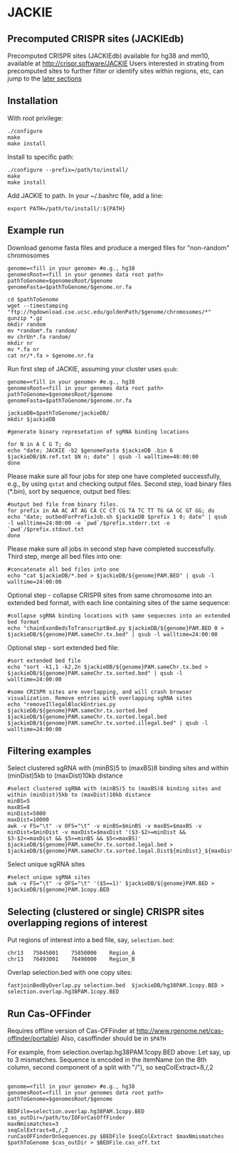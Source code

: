 # JACKIE

## Precomputed CRISPR sites (JACKIEdb)
Precomputed CRISPR sites (JACKIEdb) available for hg38 and mm10, available at http://crispr.software/JACKIE
Users interested in strating from precomputed sites to further filter or identify sites within regions, etc, can jump to the [later sections](README.md#filtering-examples)

## Installation

With root privilege:

```
./configure
make
make install
```

Install to specific path:

```
./configure --prefix=/path/to/install/
make
make install
```

Add JACKIE to path. In your ~/.bashrc file, add a line:
```
export PATH=/path/to/install/:${PATH}
```
## Example run
Download genome fasta files and produce a merged files for "non-random" chromosomes
```
genome=<fill in your genome> #e.g., hg38
genomesRoot=<fill in your genomes data root path> 
pathToGenome=$genomesRoot/$genome
genomeFasta=$pathToGenome/$genome.nr.fa

cd $pathToGenome
wget --timestamping "ftp://hgdownload.cse.ucsc.edu/goldenPath/$genome/chromosomes/*"
gunzip *.gz
mkdir random
mv *random*.fa random/
mv chrUn*.fa random/
mkdir nr
mv *.fa nr
cat nr/*.fa > $genome.nr.fa

```

Run first step of JACKIE, assuming your cluster uses `qsub`:

```
genome=<fill in your genome> #e.g., hg38
genomesRoot=<fill in your genomes data root path> 
pathToGenome=$genomesRoot/$genome
genomeFasta=$pathToGenome/$genome.nr.fa

jackieDB=$pathToGenome/jackieDB/
mkdir $jackieDB

#generate binary represetation of sgRNA binding locations

for N in A C G T; do
echo "date; JACKIE -b2 $genomeFasta $jackieDB .bin 6 $jackieDB/$N.ref.txt $N n; date" | qsub -l walltime=48:00:00
done

```
Please make sure all four jobs for step one have completed successfully, e.g., by using `qstat` and checking output files.
Second step, load binary files (*.bin), sort by sequence, output bed files:
```
#output bed file from binary files.
for prefix in AA AC AT AG CA CC CT CG TA TC TT TG GA GC GT GG; do
echo "date; outbedForPrefixJob.sh $jackieDB $prefix 1 0; date" | qsub -l walltime=24:00:00 -e `pwd`/$prefix.stderr.txt -o `pwd`/$prefix.stdout.txt	
done
```
Please make sure all jobs in second step have completed successfully.
Third step, merge all bed files into one:
```
#concatenate all bed files into one
echo "cat $jackieDB/*.bed > $jackieDB/${genome}PAM.BED" | qsub -l walltime=24:00:00
```

Optional step - collapse CRISPR sites from same chromosome into an extended bed format, with each line containing sites of the same sequence:
```
#collapse sgRNA binding locations with same sequecnes into an extended bed format
echo "chainExonBedsToTranscriptBed.py $jackieDB/${genome}PAM.BED 0 > $jackieDB/${genome}PAM.sameChr.tx.bed" | qsub -l walltime=24:00:00
```
Optional step - sort extended bed file:
```
#sort extended bed file
echo "sort -k1,1 -k2,2n $jackieDB/${genome}PAM.sameChr.tx.bed > $jackieDB/${genome}PAM.sameChr.tx.sorted.bed" | qsub -l walltime=24:00:00

#some CRISPR sites are overlapping, and will crash browser visualization. Remove entries with overlapping sgRNA sites
echo "removeIllegalBlockEntries.py $jackieDB/${genome}PAM.sameChr.tx.sorted.bed $jackieDB/${genome}PAM.sameChr.tx.sorted.legal.bed $jackieDB/${genome}PAM.sameChr.tx.sorted.illegal.bed" | qsub -l walltime=24:00:00
```

## Filtering examples

Select clustered sgRNA with (minBS)5 to (maxBS)8 binding sites and within (minDist)5kb to (maxDist)10kb distance
```
#select clustered sgRNA with (minBS)5 to (maxBS)8 binding sites and within (minDist)5kb to (maxDist)10kb distance
minBS=5
maxBS=8
minDist=5000
maxDist=10000
awk -v FS="\t" -v OFS="\t" -v minBS=$minBS -v maxBS=$maxBS -v minDist=$minDist -v maxDist=$maxDist '($3-$2>=minDist && $3-$2<=maxDist && $5>=minBS && $5<=maxBS)' $jackieDB/${genome}PAM.sameChr.tx.sorted.legal.bed > $jackieDB/${genome}PAM.sameChr.tx.sorted.legal.Dist${minDist}_${maxDist}.BS${minBS}_${maxBS}.bed
```
Select unique sgRNA sites
```
#select unique sgRNA sites
awk -v FS="\t" -v OFS="\t" '($5==1)' $jackieDB/${genome}PAM.BED > $jackieDB/${genome}PAM.1copy.BED
```

## Selecting (clustered or single) CRISPR sites overlapping regions of interest
Put regions of interest into a bed file, say,  `selection.bed`:
```
chr13	75845001	75850000	Region_A
chr13	76493001	76498000	Region_B
```
Overlap selection.bed with one copy sites:
```
fastjoinBedByOverlap.py selection.bed  $jackieDB/hg38PAM.1copy.BED > selection.overlap.hg38PAM.1copy.BED
```
## Run Cas-OFFinder 
Requires offline version of Cas-OFFinder at http://www.rgenome.net/cas-offinder/portable)
Also, casoffinder should be in `$PATH`

For example, from selection.overlap.hg38PAM.1copy.BED above:
Let say, up to 3 mismatches. Sequence is encoded in the itemName (on the 8th column, second component of a split with "/"), so seqColExtract=8,/,2
```

genome=<fill in your genome> #e.g., hg38
genomesRoot=<fill in your genomes data root path> 
pathToGenome=$genomesRoot/$genome

BEDFile=selection.overlap.hg38PAM.1copy.BED
cas_outDir=/path/to/IOForCasOffFinder
maxNmismatches=3
seqColExtract=8,/,2
runCasOFFinderOnSequences.py $BEDFile $seqColExtract $maxNmismatches $pathToGenome $cas_outDir > $BEDFile.cas_off.txt
```

<!--


#run CasOffFinder (requires offline version of Cas-OFFinder at http://www.rgenome.net/cas-offinder/portable)
#export PATH=/usr/bin/:${PATH}
#export PATH=~/Dropbox/unixEnv/scripts:${PATH}
runCasOFFinderOnSequences.py <file> 8,/,2 3 ~/Dropbox/unixEnv/genomes/hg38/ casOffinder_outputDir > ???

#runCasOFFinderOnSequences.py newSelectionLoop.overlap.hg38PAM.sameChr.tx.sorted.legal.1copy.GC40to60.no5T.noLowercase.2.bed 17 3 ~/Dropbox/unixEnv/genomes/hg38/ newSelectionLoop.overlap.hg38PAM_off > newSelectionLoop.overlap.hg38PAM.sameChr.tx.sorted.legal.1copy.GC40to60.no5T.noLowercase.2.casOffinder.txt
```
-->

